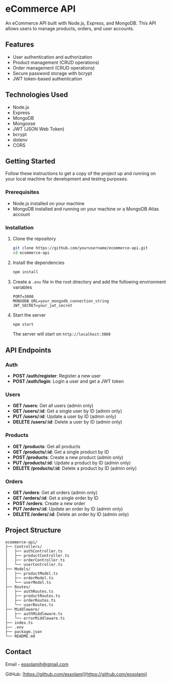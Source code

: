 # eCommerce API

An eCommerce API built with Node.js, Express, and MongoDB. This API allows users to manage products, orders, and user accounts.

## Features

- User authentication and authorization
- Product management (CRUD operations)
- Order management (CRUD operations)
- Secure password storage with bcrypt
- JWT token-based authentication

## Technologies Used

- Node.js
- Express
- MongoDB
- Mongoose
- JWT (JSON Web Token)
- bcrypt
- dotenv
- CORS

## Getting Started

Follow these instructions to get a copy of the project up and running on your local machine for development and testing purposes.

### Prerequisites

- Node.js installed on your machine
- MongoDB installed and running on your machine or a MongoDB Atlas account

### Installation

1. Clone the repository

   ```sh
   git clone https://github.com/yourusername/ecommerce-api.git
   cd ecommerce-api
   ```

2. Install the dependencies

   ```sh
   npm install
   ```

3. Create a `.env` file in the root directory and add the following environment variables

   ```plaintext
   PORT=3000
   MONGODB_URL=your_mongodb_connection_string
   JWT_SECRET=your_jwt_secret
   ```

4. Start the server

   ```sh
   npm start
   ```

   The server will start on `http://localhost:3000`

## API Endpoints

### Auth

- **POST /auth/register**: Register a new user
- **POST /auth/login**: Login a user and get a JWT token

### Users

- **GET /users**: Get all users (admin only)
- **GET /users/:id**: Get a single user by ID (admin only)
- **PUT /users/:id**: Update a user by ID (admin only)
- **DELETE /users/:id**: Delete a user by ID (admin only)

### Products

- **GET /products**: Get all products
- **GET /products/:id**: Get a single product by ID
- **POST /products**: Create a new product (admin only)
- **PUT /products/:id**: Update a product by ID (admin only)
- **DELETE /products/:id**: Delete a product by ID (admin only)

### Orders

- **GET /orders**: Get all orders (admin only)
- **GET /orders/:id**: Get a single order by ID
- **POST /orders**: Create a new order
- **PUT /orders/:id**: Update an order by ID (admin only)
- **DELETE /orders/:id**: Delete an order by ID (admin only)

## Project Structure

```
ecommerce-api/
├── Controllers/
│   ├── authController.ts
│   ├── productController.ts
│   ├── orderController.ts
│   └── userController.ts
├── Models/
│   ├── productModel.ts
│   ├── orderModel.ts
│   └── userModel.ts
├── Routes/
│   ├── authRoutes.ts
│   ├── productRoutes.ts
│   ├── orderRoutes.ts
│   └── userRoutes.ts
├── Middleware/
│   ├── authMiddleware.ts
│   └── errorMiddleware.ts
├── index.ts
├── .env
├── package.json
└── README.md
```

## Contact

Email - [essolamih@gmail.com](mailto:essolamih@gmail.com)

GitHub: [https://github.com/essolami](https://github.com/essolami)
